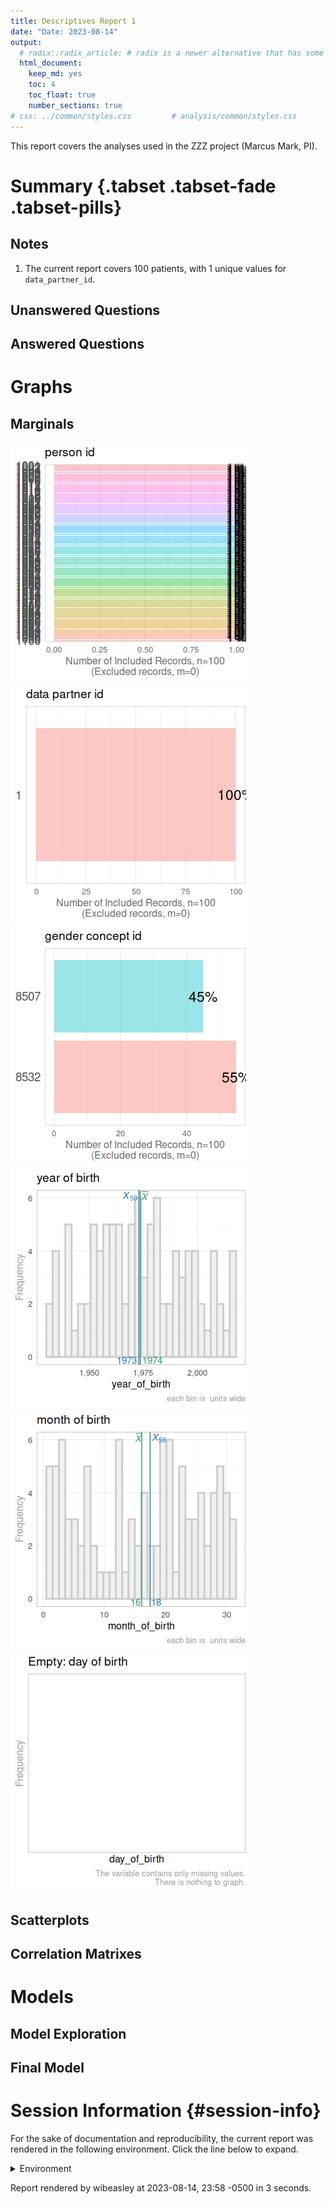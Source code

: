 ```yaml
---
title: Descriptives Report 1
date: "Date: 2023-08-14"
output:
  # radix::radix_article: # radix is a newer alternative that has some advantages over `html_document`.
  html_document:
    keep_md: yes
    toc: 4
    toc_float: true
    number_sections: true
# css: ../common/styles.css         # analysis/common/styles.css
---
```


  This report covers the analyses used in the ZZZ project (Marcus Mark, PI).

<!--  Set the working directory to the repository's base directory; this assumes the report is nested inside of two directories.-->


<!-- Set the report-wide options, and point to the external code file. -->


<!-- Load 'sourced' R files.  Suppress the output when loading sources. -->


<!-- Load packages, or at least verify they're available on the local machine.  Suppress the output when loading packages. -->


<!-- Load any global functions and variables declared in the R file.  Suppress the output. -->


<!-- Declare any global functions specific to a Rmd output.  Suppress the output. -->


<!-- Load the datasets.   -->


<!-- Tweak the datasets.   -->


Summary {.tabset .tabset-fade .tabset-pills}
===========================================================================

Notes
---------------------------------------------------------------------------

1. The current report covers 100 patients, with 1 unique values for `data_partner_id`.


Unanswered Questions
---------------------------------------------------------------------------

Answered Questions
---------------------------------------------------------------------------


Graphs
===========================================================================


Marginals
---------------------------------------------------------------------------

![](figure-png/marginals-1.png)<!-- -->![](figure-png/marginals-2.png)<!-- -->![](figure-png/marginals-3.png)<!-- -->![](figure-png/marginals-4.png)<!-- -->![](figure-png/marginals-5.png)<!-- -->![](figure-png/marginals-6.png)<!-- -->


Scatterplots
---------------------------------------------------------------------------




Correlation Matrixes
---------------------------------------------------------------------------




Models
===========================================================================

Model Exploration
---------------------------------------------------------------------------



Final Model
---------------------------------------------------------------------------





Session Information {#session-info}
===========================================================================

For the sake of documentation and reproducibility, the current report was rendered in the following environment.  Click the line below to expand.

  <details>
    <summary>Environment <span class="glyphicon glyphicon-plus-sign"></span></summary>
    
    ```
    ─ Session info ───────────────────────────────────────────────────────────────
     setting  value
     version  R version 4.2.2 Patched (2022-11-10 r83330)
     os       Ubuntu 23.04
     system   x86_64, linux-gnu
     ui       X11
     language (EN)
     collate  en_US.UTF-8
     ctype    en_US.UTF-8
     tz       America/Chicago
     date     2023-08-14
     pandoc   3.1.5 @ /usr/bin/ (via rmarkdown)
    
    ─ Packages ───────────────────────────────────────────────────────────────────
     package         * version date (UTC) lib source
     base            * 4.2.2   2023-02-04 [4] local
     bslib             0.5.0   2023-06-09 [1] CRAN (R 4.2.2)
     cachem            1.0.8   2023-05-01 [1] CRAN (R 4.2.2)
     cli               3.6.1   2023-03-23 [1] CRAN (R 4.2.2)
     colorspace        2.1-0   2023-01-23 [1] CRAN (R 4.2.2)
     compiler          4.2.2   2023-02-04 [4] local
     config            0.3.1   2020-12-17 [1] CRAN (R 4.2.2)
     datasets        * 4.2.2   2023-02-04 [4] local
     digest            0.6.33  2023-07-07 [1] CRAN (R 4.2.2)
     dplyr             1.1.2   2023-04-20 [1] CRAN (R 4.2.2)
     evaluate          0.21    2023-05-05 [1] CRAN (R 4.2.2)
     fansi             1.0.4   2023-01-22 [1] CRAN (R 4.2.2)
     farver            2.1.1   2022-07-06 [1] CRAN (R 4.2.2)
     fastmap           1.1.1   2023-02-24 [1] CRAN (R 4.2.2)
     forcats           1.0.0   2023-01-29 [1] CRAN (R 4.2.2)
     generics          0.1.3   2022-07-05 [1] CRAN (R 4.2.2)
     ggplot2         * 3.4.2   2023-04-03 [1] CRAN (R 4.2.2)
     glue              1.6.2   2022-02-24 [1] CRAN (R 4.2.2)
     graphics        * 4.2.2   2023-02-04 [4] local
     grDevices       * 4.2.2   2023-02-04 [4] local
     grid              4.2.2   2023-02-04 [4] local
     gtable            0.3.3   2023-03-21 [1] CRAN (R 4.2.2)
     highr             0.10    2022-12-22 [1] CRAN (R 4.2.2)
     hms               1.1.3   2023-03-21 [1] CRAN (R 4.2.2)
     htmltools         0.5.5   2023-03-23 [1] CRAN (R 4.2.2)
     jquerylib         0.1.4   2021-04-26 [1] CRAN (R 4.2.2)
     jsonlite          1.8.7   2023-06-29 [1] CRAN (R 4.2.2)
     knitr           * 1.43    2023-05-25 [1] CRAN (R 4.2.2)
     labeling          0.4.2   2020-10-20 [1] CRAN (R 4.2.2)
     lifecycle         1.0.3   2022-10-07 [1] CRAN (R 4.2.2)
     magrittr          2.0.3   2022-03-30 [1] CRAN (R 4.2.2)
     methods         * 4.2.2   2023-02-04 [4] local
     munsell           0.5.0   2018-06-12 [1] CRAN (R 4.2.2)
     pillar            1.9.0   2023-03-22 [1] CRAN (R 4.2.2)
     pkgconfig         2.0.3   2019-09-22 [1] CRAN (R 4.2.2)
     R6                2.5.1   2021-08-19 [1] CRAN (R 4.2.2)
     readr             2.1.4   2023-02-10 [1] CRAN (R 4.2.2)
     rlang             1.1.1   2023-04-28 [1] CRAN (R 4.2.2)
     rmarkdown         2.23    2023-07-01 [1] CRAN (R 4.2.2)
     rstudioapi        0.15.0  2023-07-07 [1] CRAN (R 4.2.2)
     sass              0.4.7   2023-07-15 [1] CRAN (R 4.2.2)
     scales            1.2.1   2022-08-20 [1] CRAN (R 4.2.2)
     sessioninfo       1.2.2   2021-12-06 [1] CRAN (R 4.2.2)
     stats           * 4.2.2   2023-02-04 [4] local
     TabularManifest   0.2.1   2023-07-21 [1] Github (Melinae/TabularManifest@95daf4e)
     tibble            3.2.1   2023-03-20 [1] CRAN (R 4.2.2)
     tidyselect        1.2.0   2022-10-10 [1] CRAN (R 4.2.2)
     tools             4.2.2   2023-02-04 [4] local
     tzdb              0.4.0   2023-05-12 [1] CRAN (R 4.2.2)
     utf8              1.2.3   2023-01-31 [1] CRAN (R 4.2.2)
     utils           * 4.2.2   2023-02-04 [4] local
     vctrs             0.6.3   2023-06-14 [1] CRAN (R 4.2.2)
     withr             2.5.0   2022-03-03 [1] CRAN (R 4.2.2)
     xfun              0.39    2023-04-20 [1] CRAN (R 4.2.2)
     yaml              2.3.7   2023-01-23 [1] CRAN (R 4.2.2)
    
     [1] /home/wibeasley/R/x86_64-pc-linux-gnu-library/4.2
     [2] /usr/local/lib/R/site-library
     [3] /usr/lib/R/site-library
     [4] /usr/lib/R/library
    
    ──────────────────────────────────────────────────────────────────────────────
    ```
  </details>



Report rendered by wibeasley at 2023-08-14, 23:58 -0500 in 3 seconds.
